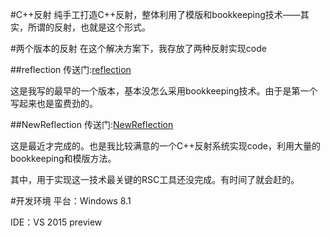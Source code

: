 #C++反射
纯手工打造C++反射，整体利用了模版和bookkeeping技术——其实，所谓的反射，也就是这个形式。

#两个版本的反射
在这个解决方案下，我存放了两种反射实现code

##reflection
传送门:[reflection](https://github.com/CUITCHE/reflection/tree/master/reflection)

这是我写的最早的一个版本，基本没怎么采用bookkeeping技术。由于是第一个写起来也是蛮费劲的。

##NewReflection
传送门:[NewReflection](https://github.com/CUITCHE/reflection/tree/master/NewReflection)

这是最近才完成的。也是我比较满意的一个C++反射系统实现code，利用大量的bookkeeping和模版方法。

其中，用于实现这一技术最关键的RSC工具还没完成。有时间了就会赶的。

#开发环境
平台：Windows 8.1

IDE：VS 2015 preview
